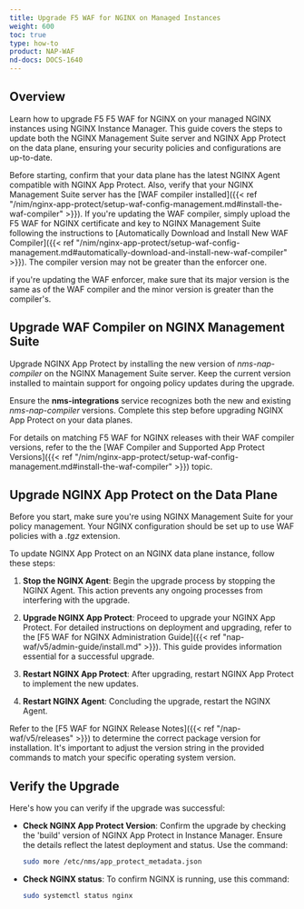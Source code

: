 ```yaml
---
title: Upgrade F5 WAF for NGINX on Managed Instances
weight: 600
toc: true
type: how-to
product: NAP-WAF
nd-docs: DOCS-1640
---
```


## Overview

Learn how to upgrade F5 F5 WAF for NGINX on your managed NGINX instances using NGINX Instance Manager. This guide covers the steps to update both the NGINX Management Suite server and NGINX App Protect on the data plane, ensuring your security policies and configurations are up-to-date.

Before starting, confirm that your data plane has the latest NGINX Agent compatible with NGINX App Protect. Also, verify that your NGINX Management Suite server has the [WAF compiler installed]({{< ref "/nim/nginx-app-protect/setup-waf-config-management.md#install-the-waf-compiler" >}}). If you're updating the WAF compiler, simply upload the F5 WAF for NGINX certificate and key to NGINX Management Suite following the instructions to [Automatically Download and Install New WAF Compiler]({{< ref "/nim/nginx-app-protect/setup-waf-config-management.md#automatically-download-and-install-new-waf-compiler" >}}). The compiler version may not be greater than the enforcer one.

if you're updating the WAF enforcer, make sure that its major version is the same as of the WAF compiler and the minor version is greater than the compiler's.

## Upgrade WAF Compiler on NGINX Management Suite

Upgrade NGINX App Protect by installing the new version of _nms-nap-compiler_ on the NGINX Management Suite server. Keep the current version installed to maintain support for ongoing policy updates during the upgrade.

Ensure the **nms-integrations** service recognizes both the new and existing _nms-nap-compiler_ versions. Complete this step before upgrading NGINX App Protect on your data planes.

For details on matching F5 WAF for NGINX releases with their WAF compiler versions, refer to the the [WAF Compiler and Supported App Protect Versions]({{< ref "/nim/nginx-app-protect/setup-waf-config-management.md#install-the-waf-compiler" >}}) topic.

## Upgrade NGINX App Protect on the Data Plane

Before you start, make sure you're using NGINX Management Suite for your policy management. Your NGINX configuration should be set up to use WAF policies with a _.tgz_ extension.

To update NGINX App Protect on an NGINX data plane instance, follow these steps:

1. **Stop the NGINX Agent**: Begin the upgrade process by stopping the NGINX Agent. This action prevents any ongoing processes from interfering with the upgrade.

2. **Upgrade NGINX App Protect**: Proceed to upgrade your NGINX App Protect. For detailed instructions on deployment and upgrading, refer to the [F5 WAF for NGINX Administration Guide]({{< ref "nap-waf/v5/admin-guide/install.md" >}}). This guide provides information essential for a successful upgrade.

3. **Restart NGINX App Protect**: After upgrading, restart NGINX App Protect to implement the new updates.

4. **Restart NGINX Agent**: Concluding the upgrade, restart the NGINX Agent.

Refer to the [F5 WAF for NGINX Release Notes]({{< ref "/nap-waf/v5/releases" >}}) to determine the correct package version for installation. It's important to adjust the version string in the provided commands to match your specific operating system version.

## Verify the Upgrade

Here's how you can verify if the upgrade was successful:

- **Check NGINX App Protect Version**: Confirm the upgrade by checking the 'build' version of NGINX App Protect in Instance Manager. Ensure the details reflect the latest deployment and status. Use the command:

   ``` bash
   sudo more /etc/nms/app_protect_metadata.json
   ```

- **Check NGINX status**: To confirm NGINX is running, use this command:

   ``` bash
   sudo systemctl status nginx
   ```
